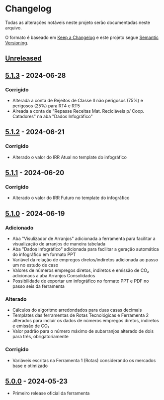 # Changelog

Todas as alterações notáveis neste projeto serão documentadas neste arquivo.

O formato é baseado em [Keep a Changelog] e este projeto segue [Semantic Versioning].

## [Unreleased]

## [5.1.3] - 2024-06-28

### Corrigido

- Alterada a conta de Rejeitos de Classe II não perigosos (75%) e perigosos (25%) para RT4 e RT5
- Alreada a conta de "Repasse Receitas Mat. Recicláveis p/ Coop. Catadores" na aba "Dados Infográfico"

## [5.1.2] - 2024-06-21

### Corrigido

- Alterado o valor do IRR Atual no template do infográfico

## [5.1.1] - 2024-06-20

### Corrigido

- Alterado o valor do IRR Futuro no template do infográfico

## [5.1.0] - 2024-06-19

### Adicionado

- Aba "Visulizador de Arranjos" adicionada a ferramenta para facilitar a visualização de arranjos de maneira tabelada
- Aba "Dados Infográfico" adicionada para facilitar a geração automática do infográfico em formato PPT
- Variável da relação de empregos diretos/indiretos adicionada ao passo um no estudo de caso
- Valores de números empregos diretos, indiretos e emissão de CO₂ adicionaos a aba Arranjos Consolidados
- Possibilidade de exportar um infográfico no formato PPT e PDF no passo seis da ferramenta

### Alterado

- Cálculos do algoritmo arredondados para duas casas decimais
- Templates das ferramentas de Rotas Tecnológicas e Ferramenta 2 alterados para incluir os dados de números empregos diretos, indiretos e emissão de CO₂
- Valor padrão para o número máximo de subarranjos alterado de dois para três, obrigatoriamente

### Corrigido

- Variáveis escritas na Ferramenta 1 (Rotas) considerando os mercados base e otimizado

## [5.0.0] - 2024-05-23

- Primeiro release oficial da ferramenta

<!-- Links -->
[keep a changelog]: https://keepachangelog.com/en/1.0.0/
[semantic versioning]: https://semver.org/spec/v2.0.0.html

<!-- Versions -->
[Unreleased]: https://github.com/Author/Repository/compare/v5.1.3...HEAD
[5.1.3]: https://github.com/Author/Repository/compare/v5.1.2...v5.1.3
[5.1.2]: https://github.com/Author/Repository/compare/v5.1.1...v5.1.2
[5.1.1]: https://github.com/Author/Repository/compare/v5.1.0...v5.1.1
[5.1.0]: https://github.com/Author/Repository/compare/v5.0.0...v5.1.0
[5.0.0]: https://github.com/cristiansimioni/gestaoregionalizadarsu/releases/tag/v5.0.0